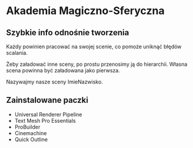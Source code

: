 # Akademia Magiczno-Sferyczna

## Szybkie info odnośnie tworzenia
Każdy powinien pracować na swojej scenie, co pomoże uniknąć błędów scalania.

Żeby załadować inne sceny, po prostu przenosimy ją do hierarchii. Własna scena powinna być załadowana jako pierwsza.

Nazywajmy nasze sceny ImieNazwisko.

## Zainstalowane paczki
 - Universal Renderer Pipeline
 - Text Mesh Pro Essentials
 - ProBuilder
 - Cinemachine
 - Quick Outline
